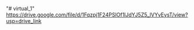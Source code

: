 "# virtual_1" 
https://drive.google.com/file/d/1Fqzpj1F24PSlOf1lJdYJ5Z5_lVYvEysT/view?usp=drive_link
